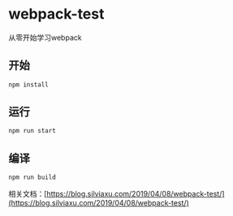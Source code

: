 # webpack-test
从零开始学习webpack

## 开始
```bash
npm install
```

## 运行
```bash
npm run start
```

## 编译
```bash
npm run build
```

相关文档：[https://blog.silviaxu.com/2019/04/08/webpack-test/](https://blog.silviaxu.com/2019/04/08/webpack-test/)